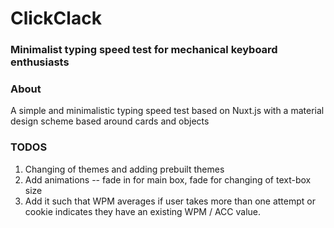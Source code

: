 # ClickClack

### Minimalist typing speed test for mechanical keyboard enthusiasts

### About
A simple and minimalistic typing speed test based on Nuxt.js with a material design scheme based around cards and objects

### TODOS
1. Changing of themes and adding prebuilt themes
2. Add animations -- fade in for main box, fade for changing of text-box size
3. Add it such that WPM averages if user takes more than one attempt or cookie indicates they have an existing WPM / ACC value.
